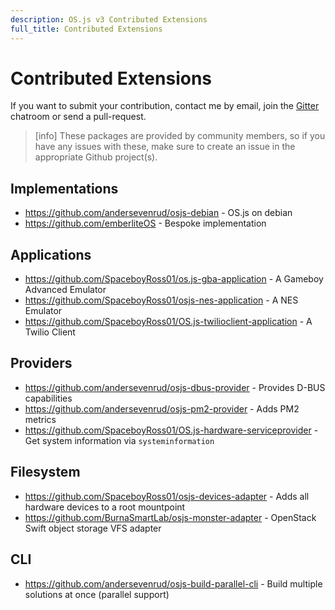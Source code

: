 ```yaml
---
description: OS.js v3 Contributed Extensions
full_title: Contributed Extensions
---
```


# Contributed Extensions

If you want to submit your contribution, contact me by email, join the [Gitter](https://gitter.im/os-js/OS.js) chatroom or send a pull-request.

> [info] These packages are provided by community members, so if you have any issues with these, make sure to create an issue in the appropriate Github project(s).

## Implementations

* https://github.com/andersevenrud/osjs-debian - OS.js on debian
* https://github.com/emberliteOS - Bespoke implementation

## Applications

* https://github.com/SpaceboyRoss01/os.js-gba-application - A Gameboy Advanced Emulator
* https://github.com/SpaceboyRoss01/osjs-nes-application - A NES Emulator
* https://github.com/SpaceboyRoss01/OS.js-twilioclient-application - A Twilio Client

## Providers

* https://github.com/andersevenrud/osjs-dbus-provider - Provides D-BUS capabilities
* https://github.com/andersevenrud/osjs-pm2-provider - Adds PM2 metrics
* https://github.com/SpaceboyRoss01/OS.js-hardware-serviceprovider - Get system information via `systeminformation`

## Filesystem

* https://github.com/SpaceboyRoss01/osjs-devices-adapter - Adds all hardware devices to a root mountpoint
* https://github.com/BurnaSmartLab/osjs-monster-adapter - OpenStack Swift object storage VFS adapter 

## CLI

* https://github.com/andersevenrud/osjs-build-parallel-cli - Build multiple solutions at once (parallel support)

